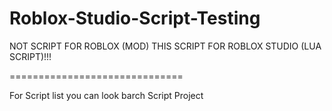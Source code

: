 # Roblox-Studio-Script-Testing
NOT SCRIPT FOR ROBLOX (MOD) THIS SCRIPT FOR ROBLOX STUDIO (LUA SCRIPT)!!!

==============================

For Script list you can look barch Script Project

